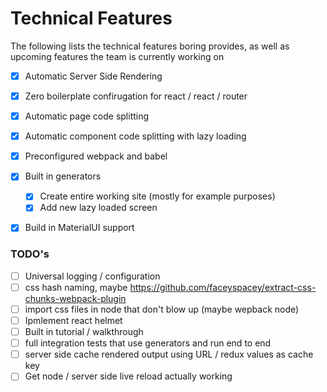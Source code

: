 # Technical Features

The following lists the technical features boring provides, as well as upcoming features the team is currently working on

- [x] Automatic Server Side Rendering
- [x] Zero boilerplate confirugation for react / react / router
- [x] Automatic page code splitting
- [x] Automatic component code splitting with lazy loading
- [x] Preconfigured webpack and babel
- [x] Built in generators
  - [x] Create entire working site (mostly for example purposes)
  - [x] Add new lazy loaded screen
- [x] Build in MaterialUI support


### TODO's
- [ ] Universal logging / configuration
- [ ] css hash naming, maybe https://github.com/faceyspacey/extract-css-chunks-webpack-plugin
- [ ] import css files in node that don't blow up (maybe wepback node)
- [ ] Ipmlement react helmet
- [ ] Built in tutorial / walkthrough
- [ ] full integration tests that use generators and run end to end
- [ ] server side cache rendered output using URL / redux values as cache key
- [ ] Get node / server side live reload actually working